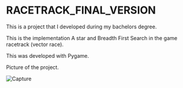 # RACETRACK_FINAL_VERSION
This is a project that I developed during my bachelors degree.

This is the implementation  A star and Breadth First Search in the game racetrack (vector race).

This was developed with Pygame.

Picture of the project.

![Capture](https://user-images.githubusercontent.com/79543944/229327832-00b2b61a-5be7-4e26-9491-756c8d501258.PNG)

